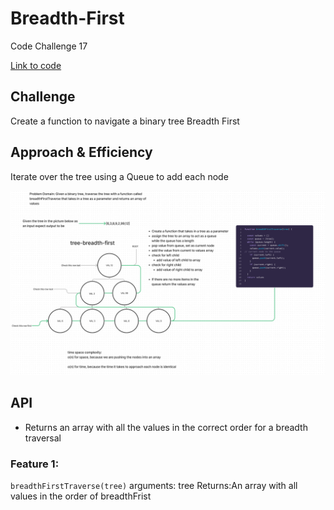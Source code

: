 # Breadth-First

Code Challenge 17

[Link to code](https://github.com/tm-LBenson/data-structures-and-algorithms/tree/main/javascript/401/challenge-16)

## Challenge

Create a function to navigate a binary tree Breadth First

## Approach & Efficiency

Iterate over the tree using a Queue to add each node

![whiteboard-17](./whiteboard.png)

## API

- Returns an array with all the values in the correct order for a breadth traversal

### Feature 1:

`breadthFirstTraverse(tree)`
arguments: tree
Returns:An array with all values in the order of breadthFrist
